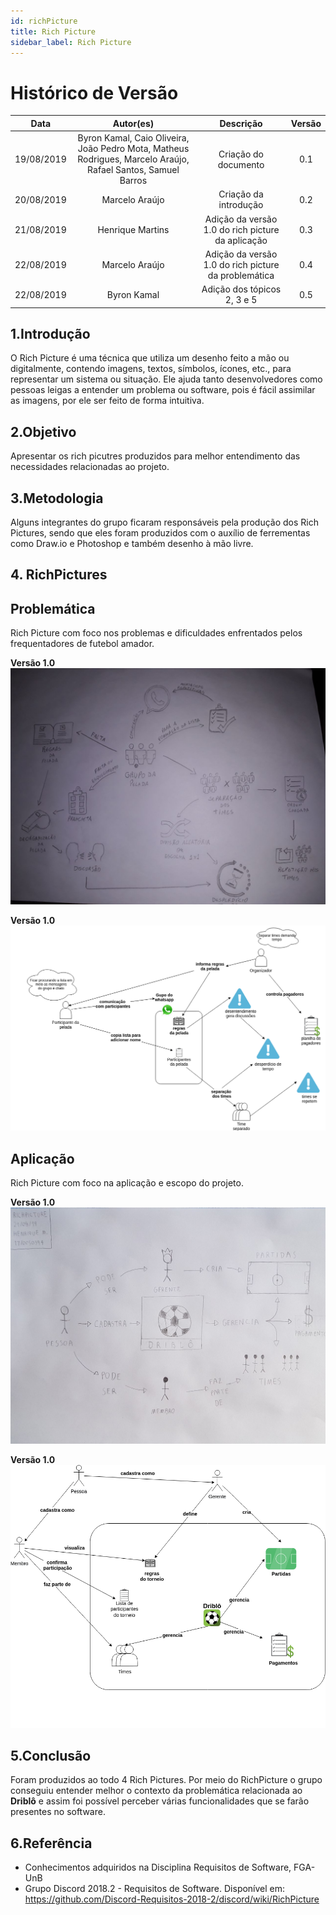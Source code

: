 ```yaml
---
id: richPicture
title: Rich Picture
sidebar_label: Rich Picture
---
```


# Histórico de Versão

|    Data    |                                                  Autor(es)                                                   |                      Descrição                       | Versão |
| :--------: | :----------------------------------------------------------------------------------------------------------: | :--------------------------------------------------: | :----: |
| 19/08/2019 | Byron Kamal, Caio Oliveira, João Pedro Mota, Matheus Rodrigues, Marcelo Araújo, Rafael Santos, Samuel Barros |                 Criação do documento                 |  0.1   |
| 20/08/2019 |                                                Marcelo Araújo                                                |                Criação da introdução                 |  0.2   |
| 21/08/2019 |                                               Henrique Martins                                               |  Adição da versão 1.0 do rich picture da aplicação   |  0.3   |
| 22/08/2019 |                                                Marcelo Araújo                                                | Adição da versão 1.0 do rich picture da problemática |  0.4   |
| 22/08/2019 |                                                 Byron Kamal                                                  |             Adição dos tópicos 2, 3 e 5              |  0.5   |

## 1.Introdução

O Rich Picture é uma técnica que utiliza um desenho feito a mão ou digitalmente, contendo imagens, textos, símbolos, ícones, etc., para representar um sistema ou situação. Ele ajuda tanto desenvolvedores como pessoas leigas a entender um problema ou software, pois é fácil assimilar as imagens, por ele ser feito de forma intuitiva.

## 2.Objetivo

Apresentar os rich picutres produzidos para melhor entendimento das necessidades relacionadas ao projeto.

## 3.Metodologia

Alguns integrantes do grupo ficaram responsáveis pela produção dos Rich Pictures, sendo que eles foram produzidos com o auxílio de ferrementas como Draw.io e Photoshop e também desenho à mão livre.

## 4. RichPictures

## Problemática

Rich Picture com foco nos problemas e dificuldades enfrentados pelos frequentadores de futebol amador.<br>

**Versão 1.0**
[ ![Problemática](./asserts/richpicture_problematica_v01.jpg) ](./asserts/richpicture_problematica_v01.jpg)

**Versão 1.0**
[ ![Problemática](./asserts/richpicture_problematica_v02.png) ](./asserts/richpicture_problematica_v02.png)

## Aplicação

Rich Picture com foco na aplicação e escopo do projeto.<br>

**Versão 1.0**
[ ![Problemática](./asserts/richpicture_aplicacao_v01.jpg) ](./asserts/richpicture_aplicacao_v01.jpg)

**Versão 1.0**
[ ![Problemática](./asserts/richpicture_aplicacao_v02.png) ](./asserts/richpicture_aplicacao_v02.png)

## 5.Conclusão

Foram produzidos ao todo 4 Rich Pictures.
Por meio do RichPicture o grupo conseguiu entender melhor o contexto da problemática relacionada ao **Driblô** e assim foi possível perceber várias funcionalidades que se farão presentes no software.

## 6.Referência

- Conhecimentos adquiridos na Disciplina Requisitos de Software, FGA-UnB
- Grupo Discord 2018.2 - Requisitos de Software. Disponível em: https://github.com/Discord-Requisitos-2018-2/discord/wiki/RichPicture
